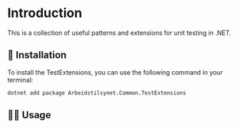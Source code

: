# Introduction

This is a collection of useful patterns and extensions for unit testing in .NET.

## 📖 Installation

To install the TestExtensions, you can use the following command in your terminal:

```bash
dotnet add package Arbeidstilsynet.Common.TestExtensions
```

## 🧑‍💻 Usage

```csharp

```
